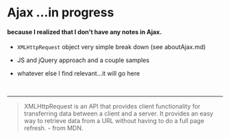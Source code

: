 # Ajax  ...in progress

#### because I realized that I don't have any notes in Ajax.


- `XMLHttpRequest` object very simple break down (see aboutAjax.md)
- JS and jQuery approach and a couple samples

- whatever else I find relevant...it will go here

<br />
<hr />

> XMLHttpRequest is an API that provides client functionality for transferring data between a client and a server. 
> It provides an easy way to retrieve data from a URL without having to do a full page refresh. - from MDN. 
